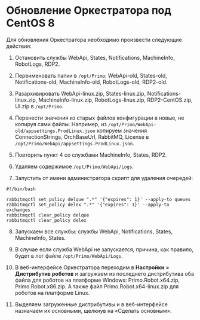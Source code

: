 # Обновление Оркестратора под CentOS 8

Для обновления Оркестратора необходимо произвести следующие действия:

1.	Остановить службы WebApi, States, Notifications, MachineInfo, RobotLogs, RDP2.

2.	Переименовать папки в `/opt/Primo`: WebApi-old, States-old, Notifications-old, MachineInfo-old, RobotLogs-old, RDP2-old.

3.	Разархивировать WebApi-linux.zip, States-linux.zip, Notifications-linux.zip, MachineInfo-linux.zip, RobotLogs-linux.zip, RDP2-CentOS.zip, UI.zip в `/opt/Primo`.

4.	Перенести значения из старых файлов конфигурации в новые, не копируя сами файлы. Например, из `/opt/Primo/WebApi-old/appsettings.ProdLinux.json` копируем значения ConnectionStrings, OrchBaseUrl, RabbitMQ, License в `/opt/Primo/WebApi/appsettings.ProdLinux.json`.

5.	Повторить пункт 4 со службами MachineInfo, States, RDP2.

6.	Удаляем содержимое `/opt/Primo/WebApi/Logs`.

7.	Запустить от имени администратора скрипт для удаления очередей: 

```
#!/bin/bash

rabbitmqctl set_policy delque ".*" '{"expires": 1}' --apply-to queues
rabbitmqctl set_policy delex ".*" '{"expires": 1}' --apply-to exchanges
rabbitmqctl clear_policy delque
rabbitmqctl clear_policy delex
```

8.	Запускаем все службы: службы WebApi, Notifications, States, MachineInfo, States.

9.	В случае если служба WebApi не запускается, причина, как правило, будет в лог файле `/opt/Primo/WebApi/Logs`.

10.	В веб-интерфейсе Оркестратора переходим в **Настройки > Дистрибутив роботов** и загружаем из последнего дистрибутива оба файла для роботов на платформе Windows: Primo.Robot.x64.zip, Primo.Robot.x86.zip. А также файл Primo.Robot.x64-linux.zip для роботов на платформе Linux.

11.	Выделяем загруженные дистрибутивы и в веб-интерфейсе назначаем их основными, щелкнув на «Сделать основным».
